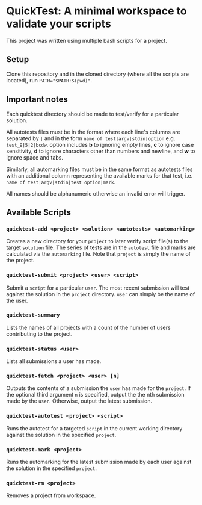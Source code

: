 # QuickTest: A minimal workspace to validate your scripts

This project was written using multiple bash scripts for a project.

## Setup

Clone this repository and in the cloned directory (where all the scripts are located), run `PATH="$PATH:$(pwd)"`.

## Important notes

Each quicktest directory should be made to test/verify for a particular solution.

All autotests files must be in the format where each line's columns are separated by `|` and in the form `name of test|argv|stdin|option` e.g. `test_9|5|2|bcdw`. option includes **b** to ignoring empty lines, **c** to ignore case sensitivity, **d** to ignore characters other than numbers and newline, and **w** to ignore space and tabs.

Similarly, all automarking files must be in the same format as autotests files with an additional column representing the available marks for that test, i.e. `name of test|argv|stdin|test option|mark`.

All names should be alphanumeric otherwise an invalid error will trigger.

## Available Scripts

### `quicktest-add <project> <solution> <autotests> <automarking>`

Creates a new directory for your `project` to later verify script file(s) to the target `solution` file. The series of tests are in the `autotest` file and marks are calculated via the `automarking` file. Note that `project` is simply the name of the project.

### `quicktest-submit <project> <user> <script>`

Submit a `script` for a particular `user`. The most recent submission will test against the solution in the `project` directory. `user` can simply be the name of the user.

### `quicktest-summary`

Lists the names of all projects with a count of the number of users contributing to the project.

### `quicktest-status <user>`

Lists all submissions a user has made.

### `quicktest-fetch <project> <user> [n]`

Outputs the contents of a submission the `user` has made for the `project`. If the optional third argument `n` is specified, output the the nth submission made by the `user`. Otherwise, output the latest submission.

### `quicktest-autotest <project> <script>`

Runs the autotest for a targeted `script` in the current working directory against the solution in the specified `project`.

### `quicktest-mark <project>`

Runs the automarking for the latest submission made by each user against the solution in the specified `project`.

### `quicktest-rm <project>`

Removes a project from workspace.







